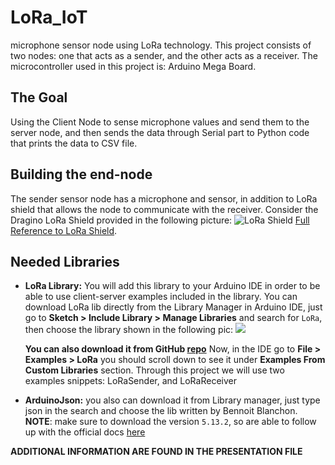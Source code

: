 # LoRa_IoT
microphone sensor node using LoRa technology.
This project consists of two nodes: one that acts as a sender, and the other acts as a receiver.
The microcontroller used in this project is: Arduino Mega Board.

## The Goal
Using the Client Node to sense microphone values and send them to the server node, and then sends the data through Serial part to Python code that prints the data to CSV file.

## Building the end-node
The sender sensor node has a microphone and sensor, in addition to LoRa shield that allows the node to communicate with the receiver. 
Consider the Dragino LoRa Shield provided in the following picture:
![LoRa Shield](https://i.imgur.com/ZjvqmTH.png)
[Full Reference to LoRa Shield](http://www.dragino.com/products/module/item/102-lora-shield.html).

## Needed Libraries
  * **LoRa Library:** You will add this library to your Arduino IDE in order to be able to use client-server examples included in the library.
    You can download LoRa lib directly from the Library Manager in Arduino IDE, just go to **Sketch > Include Library > Manage Libraries**
    and search for `LoRa`, then choose the library shown in the following pic:
    ![](https://i.imgur.com/EHhlSVX.png)
    
    **You can also download it from GitHub [repo](https://github.com/sandeepmistry/arduino-LoRa)** 
    Now, in the IDE go to **File > Examples > LoRa** you should scroll down to see it under **Examples From Custom Libraries** section.
    Through this project we will use two examples snippets: LoRaSender, and LoRaReceiver
    
  * **ArduinoJson:** you also can download it from Library manager, just type json in the search and choose the lib written by Bennoit Blanchon.  **NOTE**: make sure to download the version `5.13.2`, so are able to follow up with the official 
  docs [here](https://arduinojson.org/v5/doc/)
  
  **ADDITIONAL INFORMATION ARE FOUND IN THE PRESENTATION FILE**
  
  
